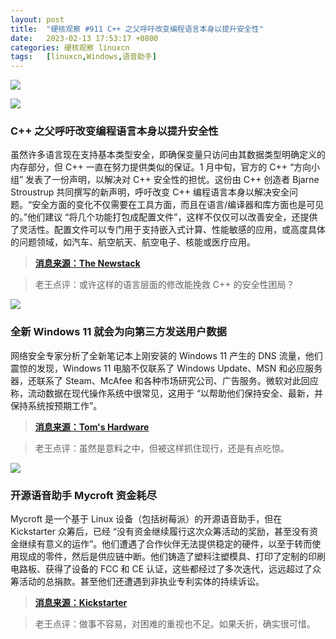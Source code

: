 ```yaml
---
layout: post
title:	"硬核观察 #911 C++ 之父呼吁改变编程语言本身以提升安全性"
date:	2023-02-13 17:53:17 +0800 
categories:	硬核观察 linuxcn 
tags:	[linuxcn,Windows,语音助手]
---
```



![](/Asserts/Images//attachment/album/202302/13/175209v9watxdtpl8vz89l.jpg)


![](/Asserts/Images//attachment/album/202302/13/175227tbggggthgfoh1i10.jpg)


### C++ 之父呼吁改变编程语言本身以提升安全性


虽然许多语言现在支持基本类型安全，即确保变量只访问由其数据类型明确定义的内存部分，但 C++ 一直在努力提供类似的保证。1 月中旬，官方的 C++ “方向小组” 发表了一份声明，以解决对 C++ 安全性的担忧。这份由 C++ 创造者 Bjarne Stroustrup 共同撰写的新声明，呼吁改变 C++ 编程语言本身以解决安全问题。“安全方面的变化不仅需要在工具方面，而且在语言/编译器和库方面也是可见的。”他们建议 “将几个功能打包成配置文件”，这样不仅仅可以改善安全，还提供了灵活性。配置文件可以专门用于支持嵌入式计算、性能敏感的应用，或高度具体的问题领域，如汽车、航空航天、航空电子、核能或医疗应用。



> 
> **[消息来源：The Newstack](https://thenewstack.io/can-c-be-saved-bjarne-stroustrup-on-ensuring-memory-safety/)**
> 
> 
> 



> 
> 老王点评：或许这样的语言层面的修改能挽救 C++ 的安全性困局？
> 
> 
> 


![](/Asserts/Images//attachment/album/202302/13/175241ydm7cjmmm0gaaqg6.jpg)


### 全新 Windows 11 就会为向第三方发送用户数据


网络安全专家分析了全新笔记本上刚安装的 Windows 11 产生的 DNS 流量，他们震惊的发现，Windows 11 电脑不仅联系了 Windows Update、MSN 和必应服务器，还联系了 Steam、McAfee 和各种市场研究公司、广告服务。微软对此回应称，流动数据在现代操作系统中很常见，这用于 “以帮助他们保持安全、最新，并保持系统按预期工作”。



> 
> **[消息来源：Tom's Hardware](https://www.tomshardware.com/news/windows-11-sends-user-data-to-third-party-services)**
> 
> 
> 



> 
> 老王点评：虽然是意料之中，但被这样抓住现行，还是有点吃惊。
> 
> 
> 


![](/Asserts/Images//attachment/album/202302/13/175256leihqmjh0wz872vh.jpg)


### 开源语音助手 Mycroft 资金耗尽


Mycroft 是一个基于 Linux 设备（包括树莓派）的开源语音助手，但在 Kickstarter 众筹后，已经 “没有资金继续履行这次众筹活动的奖励，甚至没有资金继续有意义的运作”。他们遭遇了合作伙伴无法提供稳定的硬件，以至于转而使用现成的零件，然后是供应链中断。他们铸造了塑料注塑模具、打印了定制的印刷电路板、获得了设备的 FCC 和 CE 认证，这些都经过了多次迭代，远远超过了众筹活动的总捐款。甚至他们还遭遇到非执业专利实体的持续诉讼。



> 
> **[消息来源：Kickstarter](https://www.kickstarter.com/projects/aiforeveryone/mycroft-mark-ii-the-open-voice-assistant/posts/3729060)**
> 
> 
> 



> 
> 老王点评：做事不容易，对困难的重视也不足。如果夭折，确实很可惜。
> 
> 
>
